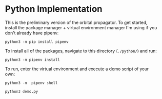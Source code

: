 # Python Implementation

This is the preliminary version of the orbital propagator. To get started, install the package manager + virtual environment manager I'm using if you don't already have pipenv:

```
python3 -m pip install pipenv
```

To install all of the packages, navigate to this directory (`./python/`) and run:

```
python3 -m pipenv install
```

To run, enter the virtual environment and execute a demo script of your own:

```
python3 -m  pipenv shell

python3 demo.py
```
